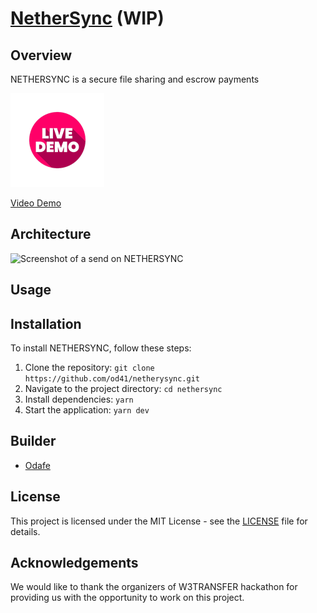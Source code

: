 # [NetherSync](https://nethersync.xyz) (WIP)

## Overview

NETHERSYNC is a secure file sharing and escrow payments

[![Live demo icon](/images/live-demo.png)](https://nethersync.xyz/)

[Video Demo](https://etun.short.gy/nethersync-encode-demo)

## Architecture
![Screenshot of a send on NETHERSYNC](/images/)

## Usage

## Installation

To install NETHERSYNC, follow these steps:

1. Clone the repository: `git clone https://github.com/od41/netherysync.git`
2. Navigate to the project directory: `cd nethersync`
3. Install dependencies: `yarn`
4. Start the application: `yarn dev`

## Builder

- [Odafe](https://twitter.com/elder41_)

## License

This project is licensed under the MIT License - see the [LICENSE](LICENSE.md) file for details.

## Acknowledgements

We would like to thank the organizers of W3TRANSFER hackathon for providing us with the opportunity to work on this project.

